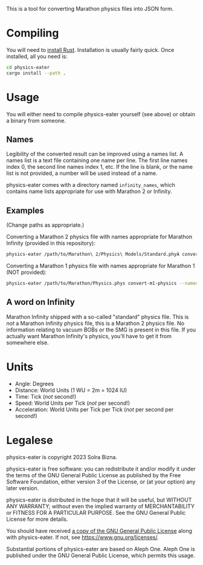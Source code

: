 This is a tool for converting Marathon physics files into JSON form.

# Compiling

You will need to [install Rust](https://www.rust-lang.org/learn/get-started). Installation is usually fairly quick. Once installed, all you need is:

```sh
cd physics-eater
cargo install --path .
```

# Usage

You will either need to compile physics-eater yourself (see above) or obtain a binary from someone.

## Names

Legibility of the converted result can be improved using a names list. A names list is a text file containing one name per line. The first line names index 0, the second line names index 1, etc. If the line is blank, or the name list is not provided, a number will be used instead of a name.

physics-eater comes with a directory named `infinity_names`, which contains name lists appropriate for use with Marathon 2 or Infinity.

## Examples

(Change paths as appropriate.)

Converting a Marathon 2 physics file with names appropriate for Marathon Infinity (provided in this repository):

```sh
physics-eater /path/to/Marathon\ 2/Physics\ Models/Standard.phyA convert-m2-physics --namedb /path/to/infinity_names > ~/Desktop/Marathon2.json
```

Converting a Marathon 1 physics file with names appropriate for Marathon 1 (NOT provided):

```sh
physics-eater /path/to/Marathon/Physics.phys convert-m1-physics --namedb /path/to/m1_names > ~/Desktop/Marathon1.json
```

## A word on Infinity

Marathon Infinity shipped with a so-called "standard" physics file. This is *not* a Marathon Infinity physics file, this is a Marathon 2 physics file. No information relating to vacuum BOBs or the SMG is present in this file. If you actually want Marathon Infinity's physics, you'll have to get it from somewhere else.

# Units

- Angle: Degrees
- Distance: World Units (1 WU = 2m = 1024 IU)
- Time: Tick (*not* second!)
- Speed: World Units per Tick (*not* per second!)
- Acceleration: World Units per Tick per Tick (*not* per second per second!)

# Legalese

physics-eater is copyright 2023 Solra Bizna.

physics-eater is free software: you can redistribute it and/or modify it under the terms of the GNU General Public License as published by the Free Software Foundation, either version 3 of the License, or (at your option) any later version.

physics-eater is distributed in the hope that it will be useful, but WITHOUT ANY WARRANTY; without even the implied warranty of MERCHANTABILITY or FITNESS FOR A PARTICULAR PURPOSE. See the GNU General Public License for more details.

You should have received [a copy of the GNU General Public License](COPYING.md) along with physics-eater. If not, see <https://www.gnu.org/licenses/>.

Substantial portions of physics-eater are based on Aleph One. Aleph One is published under the GNU General Public License, which permits this usage.
